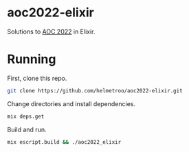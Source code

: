 # aoc2022-elixir

Solutions to [AOC 2022](https://adventofcode.com/2022) in Elixir.

# Running

First, clone this repo.

```sh
git clone https://github.com/helmetroo/aoc2022-elixir.git
```

Change directories and install dependencies.

```sh
mix deps.get
```

Build and run.

```sh
mix escript.build && ./aoc2022_elixir
```
